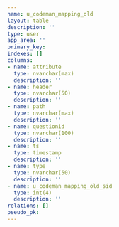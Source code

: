 ```yaml
---
name: u_codeman_mapping_old
layout: table
description: ''
type: user
app_area: ''
primary_key: 
indexes: []
columns:
- name: attribute
  type: nvarchar(max)
  description: ''
- name: header
  type: nvarchar(50)
  description: ''
- name: path
  type: nvarchar(max)
  description: ''
- name: questionid
  type: nvarchar(100)
  description: ''
- name: ts
  type: timestamp
  description: ''
- name: type
  type: nvarchar(50)
  description: ''
- name: u_codeman_mapping_old_sid
  type: int(4)
  description: ''
relations: []
pseudo_pk: 
---
```


